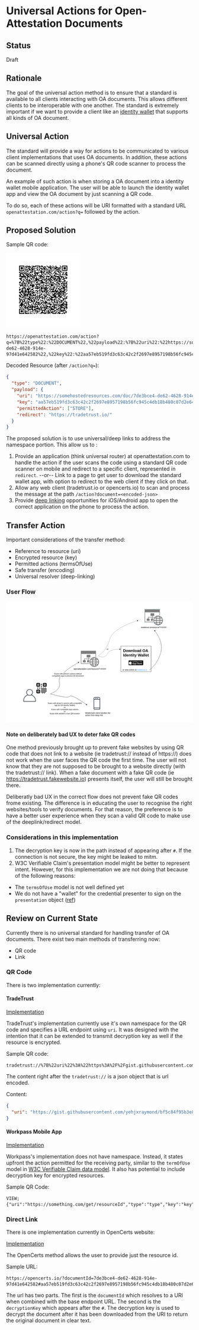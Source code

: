 # Universal Actions for Open-Attestation Documents

## Status

Draft

## Rationale

The goal of the universal action method is to ensure that a standard is available to all clients interacting with OA documents. This allows different clients to be interoperable with one another. The standard is extremely important if we want to provide a client like an [identity wallet](https://github.com/Open-Attestation/identity-wallet) that supports all kinds of OA document.

## Universal Action

The standard will provide a way for actions to be communicated to various client implementations that uses OA documents. In addition, these actions can be scanned directly using a phone's QR code scanner to process the document.

An example of such action is when storing a OA document into a identity wallet mobile application. The user will be able to launch the identity wallet app and view the OA document by just scanning a QR code.

To do so, each of these actions will be URI formatted with a standard URL `openattestation.com/action?q=` followed by the action.

## Proposed Solution

Sample QR code:

![Proposed QR](assets/universal_actions/proposed-qr.png)

```
https://openattestation.com/action?q=%7B%22type%22:%22DOCUMENT%22,%22payload%22:%7B%22uri%22:%22https://somehostedresources.com/doc/7de3bce4-de62-4628-914e-97d41e642582%22,%22key%22:%22aa57eb519fd3c63c42c2f2697e8957198b56fc945c4db18b480c07d2e6485a93%22,%22permittedAction%22:%5B%22STORE%22%5D,%22redirect%22:%22https://tradetrust.io/%22%7D%7D
```

Decoded Resource (after `/action?q=`):

```json
{
  "type": "DOCUMENT",
  "payload": {
    "uri": "https://somehostedresources.com/doc/7de3bce4-de62-4628-914e-97d41e642582",
    "key": "aa57eb519fd3c63c42c2f2697e8957198b56fc945c4db18b480c07d2e6485a93",
    "permittedAction": ["STORE"],
    "redirect": "https://tradetrust.io/"
  }
}
```

The proposed solution is to use universal/deep links to address the namespace portion. This allow us to :

1. Provide an application (think universal router) at openattestation.com to handle the action if the user scans the code using a standard QR code scanner on mobile and redirect to a specific client, represented in `redirect`. --or-- Link to a page to get user to download the standard wallet app, with option to redirect to the web client if they click on that.
2. Allow any web client (tradetrust.io or opencerts.io) to scan and process the message at the path `/action?document=<encoded-json>`
3. Provide [deep linking](https://docs.expo.io/versions/latest/workflow/linking/) opportunities for iOS/Android app to open the correct application on the phone to process the action.

## Transfer Action

Important considerations of the transfer method:

- Reference to resource (uri)
- Encrypted resource (key)
- Permitted actions (termsOfUse)
- Safe transfer (encoding)
- Universal resolver (deep-linking)

### User Flow

![User Flow](assets/universal_actions/user-flow.png)

#### Note on deliberately bad UX to deter fake QR codes

One method previously brought up to prevent fake websites by using QR code that does not link to a website (ie tradetrust:// instead of https://) does not work when the user faces the QR code the first time. The user will not know that they are not supposed to be brought to a website directly (with the tradetrust:// link). When a fake document with a fake QR code (ie https://tradetrust.fakewebsite.io) presents itself, the user will still be brought there.

Deliberatly bad UX in the correct flow does not prevent fake QR codes frome existing. The difference is in educating the user to recognise the right websites/tools to verify documents. For that reason, the preference is to have a better user experience when they scan a valid QR code to make use of the deeplink/redirect model.

### Considerations in this implementation

1. The decryption key is now in the path instead of appearing after `#`. If the connection is not secure, the key might be leaked to mitm.
2. W3C Verifiable Claim's presentation model might be better to represent intent. However, for this implementation we are not doing that because of the following reasons:

- The `termsOfUse` model is not well defined yet
- We do not have a "wallet" for the credential presenter to sign on the `presentation` object ([ref](https://w3c.github.io/vc-data-model/#concrete-lifecycle-example))

## Review on Current State

Currently there is no universal standard for handling transfer of OA documents. There exist two main methods of transferring now:

- QR code
- Link

### QR Code

There is two implementation currently:

#### TradeTrust

[Implementation](https://github.com/TradeTrust/tradetrust-website/pull/10/files#diff-6d8cff40428270293e71b7af0315418dL11)

TradeTrust's implementation currently use it's own namespace for the QR code and specifies a URL endpoint using `uri`. It was designed with the intention that it can be extended to transmit decryption key as well if the resource is encrypted.

Sample QR code:

```
tradetrust://%7B%22uri%22%3A%22https%3A%2F%2Fgist.githubusercontent.com%2Fyehjxraymond%2Fbf5c84f95b3e847fdae4c6935292c434%2Fraw%2F9c3cdd9221641cce1f639c99b55c83195da07482%2Ftt.json%22%7D
```

The content right after the `tradetrust://` is a json object that is url encoded.

Content:

```json
{
  "uri": "https://gist.githubusercontent.com/yehjxraymond/bf5c84f95b3e847fdae4c6935292c434/raw/9c3cdd9221641cce1f639c99b55c83195da07482/tt.json"
}
```

#### Workpass Mobile App

[Implementation](https://github.com/sgworkpass/mobile/blob/master/src/services/qrHandler/qrHandler.test.tsx)

Workpass's implementation does not have namespace. Instead, it states upfront the action permitted for the receiving party, similar to the `termOfUse` model in [W3C Verifiable Claim data model](https://w3c.github.io/vc-data-model/#terms-of-use). It also has potential to include decryption key for encrypted resources.

Sample QR Code:

```
VIEW;{"uri":"https://something.com/get/resourceId","type":"type","key":"key"}
```

### Direct Link

There is one implementation currently in OpenCerts website:

[Implementation](https://github.com/OpenCerts/opencerts-website/pull/399)

The OpenCerts method allows the user to provide just the resource id.

Sample URL:

```
https://opencerts.io/?documentId=7de3bce4-de62-4628-914e-97d41e642582#aa57eb519fd3c63c42c2f2697e8957198b56fc945c4db18b480c07d2e6485a93
```

The url has two parts. The first is the `documentId` which resolves to a URI when combined with the base endpoint URL. The second is the `decryptionKey` which appears after the `#`. The decryption key is used to decrypt the document after it has been downloaded from the URI to return the original document in clear text.
